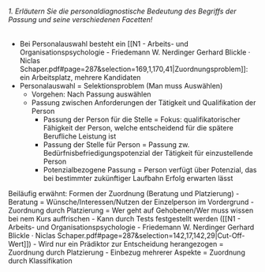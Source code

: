 ###### 1. Erläutern Sie die personaldiagnostische Bedeutung des Begriffs der Passung und seine verschiedenen Facetten! 

- Bei Personalauswahl besteht ein [[N1 - Arbeits- und Organisationspsychologie - Friedemann W. Nerdinger Gerhard Blickle · Niclas Schaper.pdf#page=287&selection=169,1,170,41|Zuordnungsproblem]]: ein Arbeitsplatz, mehrere Kandidaten
- Personalauswahl = Selektionsproblem (Man muss Auswählen)
	- Vorgehen: Nach Passung auswählen
	- Passung zwischen Anforderungen der Tätigkeit und Qualifikation der Person
		- Passung der Person für die Stelle = Fokus: qualifikatorischer Fähigkeit der Person, welche entscheidend für die spätere Berufliche Leistung ist
		- Passung der Stelle für Person = Passung zw. Bedürfnisbefriedigungspotenzial der Tätigkeit für einzustellende Person
		- Potenzialbezogene Passung = Person verfügt über Potenzial, das bei bestimmter zukünftiger Laufbahn Erfolg erwarten lässt 

Beiläufig erwähnt: Formen der Zuordnung (Beratung und Platzierung)
	- Beratung = Wünsche/Interessen/Nutzen der Einzelperson im Vordergrund
	- Zuordnung durch Platzierung = Wer geht auf Gehobenen/Wer muss wissen bei nem Kurs auffrischen 
		- Kann durch Tests festgestellt werden ([[N1 - Arbeits- und Organisationspsychologie - Friedemann W. Nerdinger Gerhard Blickle · Niclas Schaper.pdf#page=287&selection=142,17,142,29|Cut-Off-Wert]])
		- Wird nur ein Prädiktor zur Entscheidung herangezogen = Zuordnung durch Platzierung
		- Einbezug mehrerer Aspekte = Zuordnung durch Klassifikation 